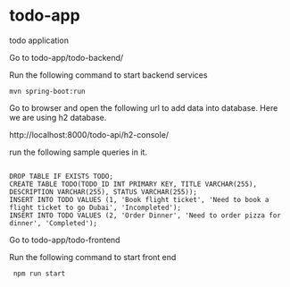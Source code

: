 # todo-app
todo application

Go to todo-app/todo-backend/

Run the following command to start backend services
```
mvn spring-boot:run
```

Go to browser and open the following url to add data into database. Here we are using h2 database.

http://localhost:8000/todo-api/h2-console/

run the following sample queries in it.
```

DROP TABLE IF EXISTS TODO;
CREATE TABLE TODO(TODO_ID INT PRIMARY KEY, TITLE VARCHAR(255), DESCRIPTION VARCHAR(255), STATUS VARCHAR(255));
INSERT INTO TODO VALUES (1, 'Book flight ticket', 'Need to book a flight ticket to go Dubai', 'Incompleted');
INSERT INTO TODO VALUES (2, 'Order Dinner', 'Need to order pizza for dinner', 'Completed');
```

Go to todo-app/todo-frontend

Run the following command to start front end

```
 npm run start
```